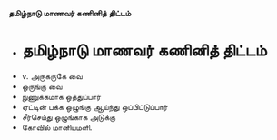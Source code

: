 **தமிழ்நாடு மாணவர் கணினித் திட்டம்**
- # தமிழ்நாடு மாணவர் கணினித் திட்டம்
- v. அருகருகே வை
- ஒருங்கு வை
- நுணுக்கமாக ஒத்துப்பார்
- ஏட்டின் பக்க ஒழுங்கு ஆய்ந்து ஒப்பிட்டுப்பார்
- சீர்செய்து ஒழுங்காக அடுக்கு
- கோவில் மானியமளி.

